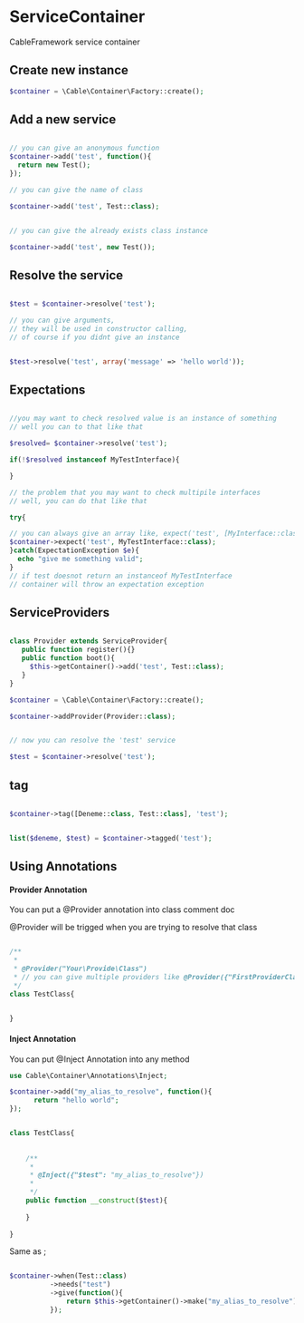 # ServiceContainer
CableFramework service container

##  Create new instance

```php
$container = \Cable\Container\Factory::create();
```

## Add a new service

```php

// you can give an anonymous function
$container->add('test', function(){
  return new Test();
});

// you can give the name of class

$container->add('test', Test::class);


// you can give the already exists class instance

$container->add('test', new Test());

```

## Resolve the service

```php

$test = $container->resolve('test');

// you can give arguments,
// they will be used in constructor calling,
// of course if you didnt give an instance 


$test->resolve('test', array('message' => 'hello world'));

```

## Expectations

```php

//you may want to check resolved value is an instance of something
// well you can to that like that

$resolved= $container->resolve('test');

if(!$resolved instanceof MyTestInterface){

}

// the problem that you may want to check multipile interfaces
// well, you can do that like that

try{

// you can always give an array like, expect('test', [MyInterface::class, MySecondInterface::class]);
$container->expect('test', MyTestInterface::class);
}catch(ExpectationException $e){
  echo "give me something valid";
}
// if test doesnot return an instanceof MyTestInterface
// container will throw an expectation exception


```

## ServiceProviders

```php

class Provider extends ServiceProvider{
   public function register(){}
   public function boot(){
     $this->getContainer()->add('test', Test::class);
   }
}

$container = \Cable\Container\Factory::create();

$container->addProvider(Provider::class);


// now you can resolve the 'test' service

$test = $container->resolve('test');

```

## tag


```php 

$container->tag([Deneme::class, Test::class], 'test');


list($deneme, $test) = $container->tagged('test');

```

## Using Annotations


#### Provider Annotation

You can put a @Provider annotation into class comment doc

@Provider will be trigged when you are trying to resolve that class

```php 

/**
 *
 * @Provider("Your\Provide\Class")
 * // you can give multiple providers like @Provider({"FirstProviderClass", "SecondProviderClass"})
 */
class TestClass{


}

```

#### Inject Annotation

You can put @Inject Annotation into any method

```php
use Cable\Container\Annotations\Inject;

$container->add("my_alias_to_resolve", function(){
      return "hello world";
});


class TestClass{
    
    
    /**
     *
     * @Inject({"$test": "my_alias_to_resolve"})
     *
     */
    public function __construct($test){
    
    }
    
}

 ```

Same as ;

```php 

$container->when(Test::class)
          ->needs("test")
          ->give(function(){
              return $this->getContainer()->make("my_alias_to_resolve");
          });

```